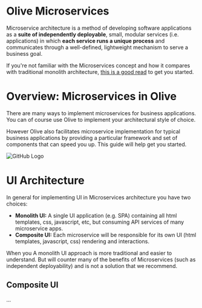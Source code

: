 # Olive Microservices

Microservice architecture is a method of developing software applications as a **suite of independently deployable**, small, modular services (i.e. applications) in which **each service runs a unique process** and communicates through a well-defined, lightweight mechanism to serve a business goal.

If you're not familiar with the Microservices concept and how it compares with traditional monolith architecture, [this is a good read](https://smartbear.com/learn/api-design/what-are-microservices/) to get you started.

# Overview: Microservices in Olive
There are many ways to implement microservices for business applications. You can of course use Olive to implement your architectural style of choice.

However Olive also facilitates microservice implementation for typical business applications by providing a particular framework and set of components that can speed you up.
This guide will help get you started.

![GitHub Logo](https://github.com/Geeksltd/Olive/blob/master/Services/Olive.Microservices/Microservices.Architecture.png)

# UI Architecture
In general for implementing UI in Microservices architecture you have two choices:
- **Monolith UI:** A single UI application (e.g. SPA) containing all html templates, css, javascript, etc, but consuming API services of many microservice apps.
- **Composite UI:** Each microservice will be responsible for its own UI (html templates, javascript, css) rendering and interactions.

When you A monolith UI approach is more traditional and easier to understand. But will counter many of the benefits of Microservices (such as independent deployability) and is not a solution that we recommend.

## Composite UI
...
